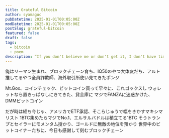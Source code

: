 ```yaml
---
title: Grateful Bitcoin
author: syamaguc
pubDatetime: 2025-01-01T00:05:00Z
modDatetime: 2025-01-01T00:05:00Z
postSlug: grateful-bitcoin
featured: false
draft: false
tags:
  - bitcoin
  - poem
description: “If you don't believe me or don't get it, I don't have time to try to convince you, sorry.”
---
```


俺はリーマン生まれ、ブロックチェーン育ち、IQ50のやつ大体友だち、アルト推してるやつ全員詐欺師、海外取引所使い見てきたポンジ

Mt.Gox、コインチェック、ビットコイン買って早々に、これゴックスし
ウォレットなら置きっぱなしにきてきた、貸金庫に
マジでFANZAに迷惑かけた、DMMビットコイン

だが時は経ち今じゃ、アメリカでETF承認、そこらじゅうで幅をきかすマキシマリスト
1BTC集めたらマジでNo.1、エルサルバドルは積立てる1BTC
そうトランプとセイラーにモメンタム授かり、ゴールドに無敵の地位を預かり
世界中のビットコイナーたちに、今日も感謝して刻むブロックチェーン

